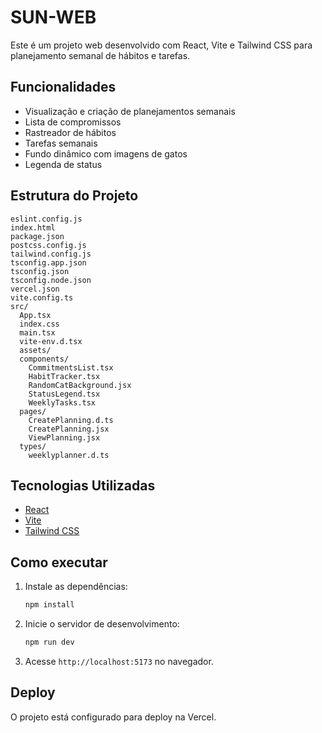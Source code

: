 # SUN-WEB

Este é um projeto web desenvolvido com React, Vite e Tailwind CSS para planejamento semanal de hábitos e tarefas.

## Funcionalidades
- Visualização e criação de planejamentos semanais
- Lista de compromissos
- Rastreador de hábitos
- Tarefas semanais
- Fundo dinâmico com imagens de gatos
- Legenda de status

## Estrutura do Projeto
```
eslint.config.js
index.html
package.json
postcss.config.js
tailwind.config.js
tsconfig.app.json
tsconfig.json
tsconfig.node.json
vercel.json
vite.config.ts
src/
  App.tsx
  index.css
  main.tsx
  vite-env.d.tsx
  assets/
  components/
    CommitmentsList.tsx
    HabitTracker.tsx
    RandomCatBackground.jsx
    StatusLegend.tsx
    WeeklyTasks.tsx
  pages/
    CreatePlanning.d.ts
    CreatePlanning.jsx
    ViewPlanning.jsx
  types/
    weeklyplanner.d.ts
```

## Tecnologias Utilizadas
- [React](https://react.dev/)
- [Vite](https://vitejs.dev/)
- [Tailwind CSS](https://tailwindcss.com/)

## Como executar
1. Instale as dependências:
   ```bash
   npm install
   ```
2. Inicie o servidor de desenvolvimento:
   ```bash
   npm run dev
   ```
3. Acesse `http://localhost:5173` no navegador.

## Deploy
O projeto está configurado para deploy na Vercel.